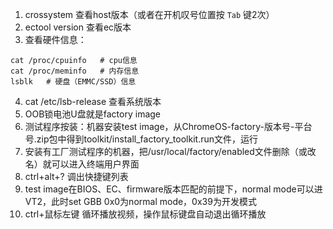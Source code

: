 1. crossystem 查看host版本（或者在开机叹号位置按 `Tab` 键2次）
2. ectool version 查看ec版本
3. 查看硬件信息：
```
cat /proc/cpuinfo	# cpu信息
cat /proc/meminfo	# 内存信息
lsblk	# 硬盘（EMMC/SSD）信息
```
4. cat /etc/lsb-release 查看系统版本
5. OOB锁电池U盘就是factory image
6. 测试程序按装：机器安装test image，从ChromeOS-factory-版本号-平台号.zip包中得到toolkit/install_factory_toolkit.run文件，运行
7. 安装有工厂测试程序的机器，把/usr/local/factory/enabled文件删除（或改名）就可以进入终端用户界面
8. ctrl+alt+? 调出快捷键列表
9. test image在BIOS、EC、firmware版本匹配的前提下，normal mode可以进VT2，此时set GBB 0x0为normal mode，0x39为开发模式
10. ctrl+鼠标左键 循环播放视频，操作鼠标键盘自动退出循环播放